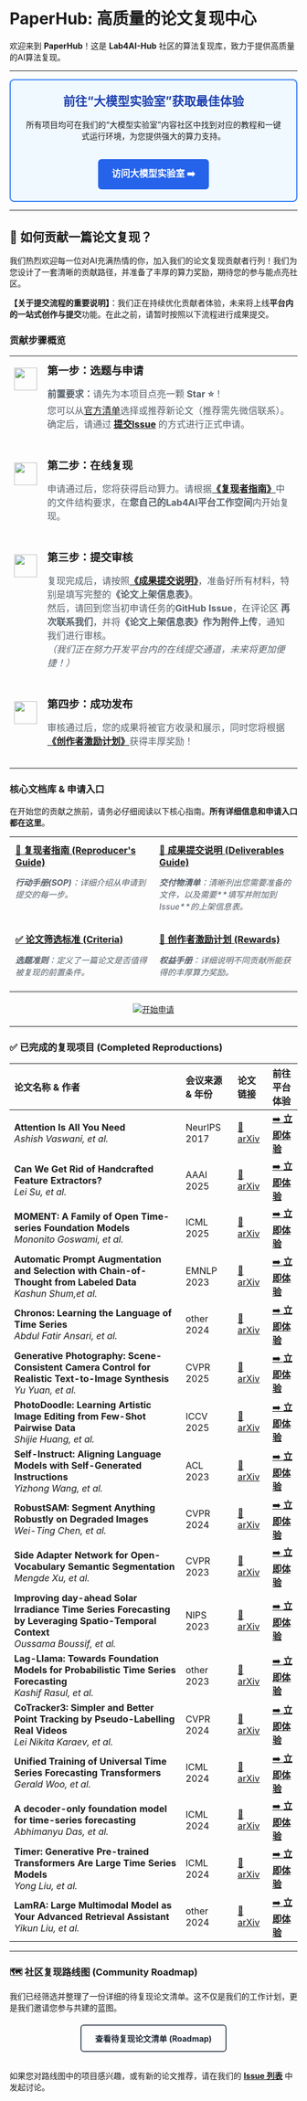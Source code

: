 # PaperHub: 高质量的论文复现中心

欢迎来到 **PaperHub**！这是 **Lab4AI-Hub** 社区的算法复现库，致力于提供高质量的AI算法复现。

---

<div align="center" style="padding: 20px; background-color: #F0F9FF; border: 2px solid #3B82F6; border-radius: 8px;">
  <h2 style="margin-top:0; color: #1E40AF;">前往“大模型实验室”获取最佳体验</h2>
  <p>所有项目均可在我们的“大模型实验室”内容社区中找到对应的教程和一键式运行环境，为您提供强大的算力支持。</p>
  <br>
  <a href="https://www.lab4ai.cn/home" style="display: inline-block; padding: 12px 24px; background-color: #2563EB; color: white; text-decoration: none; font-weight: bold; border-radius: 6px; font-size: 16px;">
    访问大模型实验室 ➡️
  </a>
</div>

---

## 👋 如何贡献一篇论文复现？

我们热烈欢迎每一位对AI充满热情的你，加入我们的论文复现贡献者行列！我们为您设计了一套清晰的贡献路径，并准备了丰厚的算力奖励，期待您的参与能点亮社区。

**【关于提交流程的重要说明】**：我们正在持续优化贡献者体验，未来将上线**平台内的一站式创作与提交**功能。在此之前，请暂时按照以下流程进行成果提交。

### **贡献步骤概览**

<table width="100%" align="center" style="border: none;">
  <tr style="border: none;">
    <td align="center" width="10%" style="vertical-align: top; padding-top: 20px;">
      <img src="https://api.iconify.design/material-symbols/filter-1-rounded.svg?color=%238957e5" width="40">
    </td>
    <td width="90%" style="padding: 10px 10px 20px 10px;">
      <h3 style="margin-top: 0px; margin-bottom: 5px;">第一步：选题与申请</h3>
      <p style="color: #57606a;">
        <strong>前置要求：</strong>请先为本项目点亮一颗 <strong>Star ⭐</strong>！
        <br>
        您可以从<a href="https://lab4ai-hub.github.io/PaperHub/">官方清单</a>选择或推荐新论文（推荐需先微信联系）。确定后，请通过 <a href="https://github.com/Lab4AI-Hub/PaperHub/issues/new/choose"><strong>提交Issue</strong></a> 的方式进行正式申请。
      </p>
    </td>
  </tr>
  <tr style="border: none;">
    <td align="center" width="10%" style="vertical-align: top; padding-top: 20px;">
      <img src="https://api.iconify.design/material-symbols/filter-2-rounded.svg?color=%238957e5" width="40">
    </td>
    <td width="90%" style="padding: 10px 10px 20px 10px;">
      <h3 style="margin-top: 0px; margin-bottom: 5px;">第二步：在线复现</h3>
      <p style="color: #57606a;">
        申请通过后，您将获得启动算力。请根据<a href="./docs/WORKFLOW.md"><strong>《复现者指南》</strong></a>中的文件结构要求，在<strong>您自己的Lab4AI平台工作空间</strong>内开始复现。
      </p>
    </td>
  </tr>
  <tr style="border: none;">
    <td align="center" width="10%" style="vertical-align: top; padding-top: 20px;">
      <img src="https://api.iconify.design/material-symbols/filter-3-rounded.svg?color=%238957e5" width="40">
    </td>
    <td width="90%" style="padding: 10px 10px 20px 10px;">
      <h3 style="margin-top: 0px; margin-bottom: 5px;">第三步：提交审核</h3>
      <p style="color: #57606a;">
        复现完成后，请按照<a href="./docs/DELIVERABLES.md"><strong>《成果提交说明》</strong></a>，准备好所有材料，特别是填写完整的<strong>《论文上架信息表》</strong>。
        <br>
        然后，请回到您当初申请任务的<strong>GitHub Issue</strong>，在评论区 <strong>再次联系我们</strong>，并将<strong>《论文上架信息表》作为附件上传</strong>，通知我们进行审核。
        <br>
        <i>（我们正在努力开发平台内的在线提交通道，未来将更加便捷！）</i>
      </p>
    </td>
  </tr>
  <tr style="border: none;">
    <td align="center" width="10%" style="vertical-align: top; padding-top: 20px;">
      <img src="https://api.iconify.design/material-symbols/filter-4-rounded.svg?color=%238957e5" width="40">
    </td>
    <td width="90%" style="padding: 10px 10px 20px 10px;">
      <h3 style="margin-top: 0px; margin-bottom: 5px;">第四步：成功发布</h3>
      <p style="color: #57606a;">
        审核通过后，您的成果将被官方收录和展示，同时您将根据<a href="./docs/REWARDS.md"><strong>《创作者激励计划》</strong></a>获得丰厚奖励！
      </p>
    </td>
  </tr>
</table>

### **核心文档库 & 申请入口**

在开始您的贡献之旅前，请务必仔细阅读以下核心指南。**所有详细信息和申请入口都在这里**。

<table width="100%" style="border: none; margin-top:15px;">
  <tr style="border: none;">
    <td width="50%" style="padding: 10px; vertical-align: top;">
      <h4 style="margin-top: 0px; margin-bottom: 5px;"><a href="./docs/WORKFLOW.md">📄 复现者指南 (Reproducer's Guide)</a></h4>
      <p style="color: #57606a; font-size: 0.9em;"><em><strong>行动手册(SOP)</strong>：详细介绍从申请到提交的每一步。</em></p>
    </td>
    <td width="50%" style="padding: 10px; vertical-align: top;">
      <h4 style="margin-top: 0px; margin-bottom: 5px;"><a href="./docs/DELIVERABLES.md">📝 成果提交说明 (Deliverables Guide)</a></h4>
      <p style="color: #57606a; font-size: 0.9em;"><em><strong>交付物清单</strong>：清晰列出您需要准备的文件，以及需要**填写并附加到Issue**的上架信息表。</em></p>
    </td>
  </tr>
  <tr style="border: none;">
    <td width="50%" style="padding: 10px; vertical-align: top;">
      <h4 style="margin-top: 0px; margin-bottom: 5px;"><a href="./docs/CRITERIA.md">✅ 论文筛选标准 (Criteria)</a></h4>
      <p style="color: #57606a; font-size: 0.9em;"><em><strong>选题准则</strong>：定义了一篇论文是否值得被复现的前置条件。</em></p>
    </td>
    <td width="50%" style="padding: 10px; vertical-align: top;">
      <h4 style="margin-top: 0px; margin-bottom: 5px;"><a href="./docs/REWARDS.md">💎 创作者激励计划 (Rewards)</a></h4>
      <p style="color: #57606a; font-size: 0.9em;"><em><strong>权益手册</strong>：详细说明不同贡献所能获得的丰厚算力奖励。</em></p>
    </td>
  </tr>
</table>

<p align="center" style="margin-top: 20px; margin-bottom: 20px;">
  <a href="【请替换为PaperHub的Issue申请模板链接】">
    <img src="https://img.shields.io/badge/✅%20%E6%88%91%E5·І%E9%98…%E8Ї%BB%E6%8C‡%E5%8D—%EF%BC%8C%E5%BC%80%E5%A7‹%E7”%B3%E8Ї%B7-238636?style=for-the-badge&logo=github" alt="开始申请">
  </a>
</p>

---

### ✅ 已完成的复现项目 (Completed Reproductions)

| 论文名称 & 作者 | 会议来源 & 年份 | 论文链接 | 前往平台体验 |
| :--- | :--- | :--- | :--- |
| **Attention Is All You Need** <br> *Ashish Vaswani, et al.* | NeurIPS 2017| [📄 arXiv](https://arxiv.org/abs/1706.03762) | [➡️ **立即体验**](https://www.lab4ai.cn/paper/detail?id=e90aa38fdff9420e8902bc71909fa005&type=paper) |
| **Can We Get Rid of Handcrafted Feature Extractors?** <br> *Lei Su, et al.* | AAAI 2025| [📄 arXiv](https://arxiv.org/abs/2412.14598) | [➡️ **立即体验**](https://www.lab4ai.cn/paper/detail?id=97a182e56e904e92a0fe240f1f114709&type=paper) |
| **MOMENT: A Family of Open Time-series Foundation Models** <br> *Mononito Goswami, et al.* | ICML 2025| [📄 arXiv](https://arxiv.org/abs/2402.03885) | [➡️ **立即体验**](https://www.lab4ai.cn/paper/detail?id=05087484a3264a9c8b8a2c616e7cce0b&type=paper) |
| **Automatic Prompt Augmentation and Selection with Chain-of-Thought from Labeled Data** <br> *Kashun Shum,et al.* | EMNLP 2023 | [📄 arXiv](https://arxiv.org/abs/2302.12822) | [➡️ **立即体验**](https://www.lab4ai.cn/paper/detail?id=c76b88e732cf41949b54515bdd319808&type=paper) |
| **Chronos: Learning the Language of Time Series** <br> *Abdul Fatir Ansari, et al.* | other 2024| [📄 arXiv](https://arxiv.org/pdf/2403.07815) | [➡️ **立即体验**](https://www.lab4ai.cn/paper/detail?id=6dd7daeec6584f61856876474b860e09&type=paper) |
| **Generative Photography: Scene-Consistent Camera Control for Realistic Text-to-Image Synthesis** <br> *Yu Yuan, et al.* | CVPR 2025| [📄 arXiv](https://arxiv.org/abs/2412.02168) | [➡️ **立即体验**](https://www.lab4ai.cn/paper/detail?id=2d412a08880f477ca5362af3ef8c14f2&type=paper) |
| **PhotoDoodle: Learning Artistic Image Editing from Few-Shot Pairwise Data** <br> *Shijie Huang, et al.* | ICCV 2025| [📄 arXiv](https://arxiv.org/abs/2502.14397) | [➡️ **立即体验**](https://www.lab4ai.cn/paper/detail?id=673e78d51fcc4bca89b636a52affa6b4&type=paper) |
| **Self-Instruct: Aligning Language Models with Self-Generated Instructions** <br> *Yizhong Wang, et al.* | ACL 2023| [📄 arXiv](https://arxiv.org/abs/2212.10560) | [➡️ **立即体验**](https://www.lab4ai.cn/paper/detail?id=2bbf2f4971f74c6e8def26879233f2fe&type=paper) |
| **RobustSAM: Segment Anything Robustly on Degraded Images** <br> *Wei-Ting Chen, et al.* | CVPR 2024| [📄 arXiv](https://arxiv.org/abs/2406.09627) | [➡️ **立即体验**](https://www.lab4ai.cn/paper/detail?id=7a23bf525a38476c952df14e72ecce23&type=paper) |
| **Side Adapter Network for Open-Vocabulary Semantic Segmentation** <br> *Mengde Xu, et al.* |CVPR 2023| [📄 arXiv](https://arxiv.org/pdf/2302.12242) | [➡️ **立即体验**](https://www.lab4ai.cn/paper/detail?id=5944c280114e41508d99e1fd85cbf78e&type=paper) |
| **Improving day-ahead Solar Irradiance Time Series Forecasting by Leveraging Spatio-Temporal Context** <br> *Oussama Boussif, et al.* | NIPS 2023| [📄 arXiv](https://arxiv.org/abs/2306.01112) | [➡️ **立即体验**](https://www.lab4ai.cn/paper/detail?id=77ab6c82cc9444938c4bbbdd6709709a&type=paper) |
| **Lag-Llama: Towards Foundation Models for Probabilistic Time Series Forecasting** <br> *Kashif Rasul, et al.* | other 2023| [📄 arXiv](https://arxiv.org/abs/2310.08278) | [➡️ **立即体验**](https://www.lab4ai.cn/paper/detail?id=a05e09588c4c475aac14354cae04986d&type=paper) |
| **CoTracker3: Simpler and Better Point Tracking by Pseudo-Labelling Real Videos** <br> *Lei Nikita Karaev, et al.* | CVPR 2024| [📄 arXiv](https://arxiv.org/abs/2410.11831) | [➡️ **立即体验**](https://www.lab4ai.cn/paper/detail?id=269a8dc6d24a49b29d39de138b443a43&type=paper) |
| **Unified Training of Universal Time Series Forecasting Transformers** <br> *Gerald Woo, et al.* | ICML 2024| [📄 arXiv](https://arxiv.org/abs/2402.02592) | [➡️ **立即体验**](https://www.lab4ai.cn/paper/detail?id=af34d430edf14f56910c6cfc05c4ee89&type=paper) |
| **A decoder-only foundation model for time-series forecasting** <br> *Abhimanyu Das, et al.* | ICML 2024| [📄 arXiv](https://arxiv.org/abs/2310.10688) | [➡️ **立即体验**](https://www.lab4ai.cn/paper/detail?id=e78bad4ea95944af8fa0eeb98f69179f&type=paper) |
| **Timer: Generative Pre-trained Transformers Are Large Time Series Models** <br> *Yong Liu, et al.* | ICML 2024| [📄 arXiv](https://arxiv.org/abs/2402.02368) | [➡️ **立即体验**](https://www.lab4ai.cn/paper/detail?id=34d7c1e35c514d77b88762f18298e999&type=paper) |
| **LamRA: Large Multimodal Model as Your Advanced Retrieval Assistant** <br> *Yikun Liu, et al.* | other 2024| [📄 arXiv](https://arxiv.org/abs/2412.01720) | [➡️ **立即体验**](https://www.lab4ai.cn/paper/detail?id=3c0069c96f60404b948ed30fd498fe7f&type=paper) |




---

### 🗺️ 社区复现路线图 (Community Roadmap)

我们已经筛选并整理了一份详细的待复现论文清单。这不仅是我们的工作计划，更是我们邀请您参与共建的蓝图。

<div align="center" style="margin-top: 20px;">
  <a href="https://lab4ai-hub.github.io/PaperHub/" style="display: inline-block; padding: 12px 24px; border: 2px solid #4B5563; color: #1F2937; text-decoration: none; font-weight: bold; border-radius: 6px;">
    查看待复现论文清单 (Roadmap)
  </a>
</div>

<br>

如果您对路线图中的项目感兴趣，或有新的论文推荐，请在我们的 [**Issue 列表**](https://github.com/Lab4AI-Hub/PaperHub/issues) 中发起讨论。


